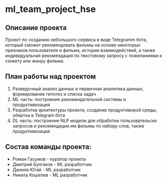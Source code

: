 # ml_team_project_hse

## Описание проекта
Проект по созданию небольшого сервиса в виде Telegramm бота, который сможет рекомендовать фильмы на основе некоторых признаков пользователя и фильма, истории взаимодействий, а также индивидуальная рекомендация по текстовому запросу с пожеланиями к сюжету или жанру фильма.

## План работы над проектом
1. Разведочный анализ данных и первичная аналитика данных, формирование гипотез и списка задач
2. ML часть: построение рекомендательной системы и продуктивизация
3. Разработка архитектуры проекта, создание продуктивнрой среды, обертка в Telegram бота
3. DL часть: построение NLP модели для обработки пользовательсих запросов и рекомендации им фильмы по набору слов, также продуктивизация

## Состав команды проекта:
- Роман Гасумов - куратор проекта
- Дмитрий Булгаков - ML разработчик
- Данила Югай - ML разработчик
- Никита Кошелев - ML разработчик
